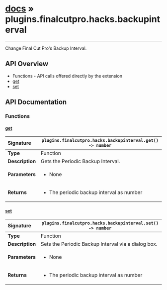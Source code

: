 # [docs](index.md) » plugins.finalcutpro.hacks.backupinterval
---

Change Final Cut Pro's Backup Interval.

## API Overview
* Functions - API calls offered directly by the extension
 * [get](#get)
 * [set](#set)

## API Documentation

### Functions

#### [get](#get)
| <span style="float: left;">**Signature**</span> | <span style="float: left;">`plugins.finalcutpro.hacks.backupinterval.get() -> number` </span>                                                          |
| -----------------------------------------------------|---------------------------------------------------------------------------------------------------------|
| **Type**                                             | Function                                                                                         |
| **Description**                                      | Gets the Periodic Backup Interval.                                                                                         |
| **Parameters**                                       | <ul><li>None</li></ul> |
| **Returns**                                          | <ul><li>The periodic backup interval as number</li></ul>          |

#### [set](#set)
| <span style="float: left;">**Signature**</span> | <span style="float: left;">`plugins.finalcutpro.hacks.backupinterval.set() -> number` </span>                                                          |
| -----------------------------------------------------|---------------------------------------------------------------------------------------------------------|
| **Type**                                             | Function                                                                                         |
| **Description**                                      | Sets the Periodic Backup Interval via a dialog box.                                                                                         |
| **Parameters**                                       | <ul><li>None</li></ul> |
| **Returns**                                          | <ul><li>The periodic backup interval as number</li></ul>          |

